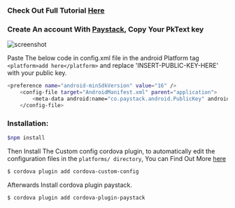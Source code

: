 
### Check Out Full Tutorial [Here]()

### Create An account With [Paystack](https://paystack.com/), Copy Your PkText key 

![screenshot](https://user-images.githubusercontent.com/7928001/31224834-d0407caa-a962-11e7-854e-77aa34af3fe8.png)

Paste The below code in config.xml file in the android Platform tag `<platform>add here</platform>` and replace 'INSERT-PUBLIC-KEY-HERE' with your public key.

```bash
<preference name="android-minSdkVersion" value="16" />
    <config-file target="AndroidManifest.xml" parent="application">
      	<meta-data android:name="co.paystack.android.PublicKey" android:value="INSERT-PUBLIC-KEY-HERE"/>
    </config-file>
```
### Installation:

```bash
$npm install
```
Then Install The Custom config cordova plugin, to automatically edit the configuration files in the `platforms/ directory`, You can Find Out More [here](https://github.com/dpa99c/cordova-custom-config#overview)

```bash
$ cordova plugin add cordova-custom-config
```
Afterwards Install cordova plugin paystack.

```bash
$ cordova plugin add cordova-plugin-paystack
```
